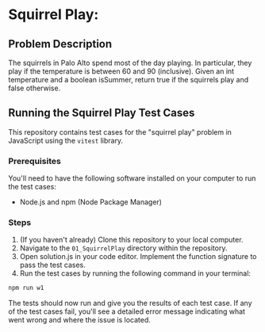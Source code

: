 # Squirrel Play:

## Problem Description
The squirrels in Palo Alto spend most of the day playing. In particular, they play if the temperature is between 60 and 90 (inclusive). Given an int temperature and a boolean isSummer, return true if the squirrels play and false otherwise.

## Running the Squirrel Play Test Cases

This repository contains test cases for the "squirrel play" problem in JavaScript using the `vitest` library.

### Prerequisites

You'll need to have the following software installed on your computer to run the test cases:

-   Node.js and npm (Node Package Manager)

### Steps

1. (If you haven't already) Clone this repository to your local computer.
2. Navigate to the `01_SquirrelPlay` directory within the repository.
3. Open solution.js in your code editor. Implement the function signature to pass the test cases.
4. Run the test cases by running the following command in your terminal:

```bash
npm run w1
```

The tests should now run and give you the results of each test case. If any of the test cases fail, you'll see a detailed error message indicating what went wrong and where the issue is located.
